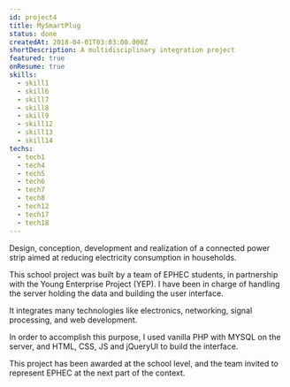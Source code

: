 ```yaml
---
id: project4
title: MySmartPlug
status: done
createdAt: 2018-04-01T03:03:00.000Z
shortDescription: A multidisciplinary integration project
featured: true
onResume: true
skills:
  - skill1
  - skill6  
  - skill7
  - skill8
  - skill9
  - skill12
  - skill13
  - skill14
techs:
  - tech1
  - tech4
  - tech5
  - tech6
  - tech7
  - tech8
  - tech12
  - tech17
  - tech18
---
```

Design, conception, development and realization of a connected power strip aimed at reducing electricity consumption in households.

This school project was built by a team of EPHEC students, in partnership with the Young Enterprise Project (YEP).
I have been in charge of handling the server holding the data and building the user interface. 

It integrates many technologies like electronics, networking, signal processing, and web development.

In order to accomplish this purpose, I used vanilla PHP with MYSQL on the server, and HTML, CSS, JS and jQueryUI to build the interface.

This project has been awarded at the school level, and the team invited to represent EPHEC at the next part of the context.
